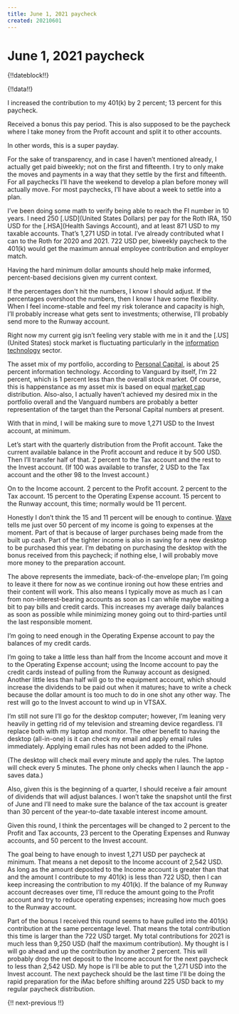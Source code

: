 ```yaml
---
title: June 1, 2021 paycheck
created: 20210601
---
```


# June 1, 2021 paycheck

{!!dateblock!!}

{!!data!!}

I increased the contribution to my 401(k) by 2 percent; 13 percent for this paycheck.

Received a bonus this pay period. This is also supposed to be the paycheck where I take money from the Profit account and split it to other accounts.

In other words, this is a super payday.

For the sake of transparency, and in case I haven’t mentioned already, I actually get paid biweekly; not on the first and fifteenth. I try to only make the moves and payments in a way that they settle by the first and fifteenth. For all paychecks I’ll have the weekend to develop a plan before money will actually move. For most paychecks, I’ll have about a week to settle into a plan.

I’ve been doing some math to verify being able to reach the FI number in 10 years. I need 250 [.USD](United States Dollars) per pay for the Roth IRA, 150 USD for the [.HSA](Health Savings Account), and at least 871 USD to my taxable accounts. That’s 1,271 USD in total. I’ve already contributed what I can to the Roth for 2020 and 2021. 722 USD per, biweekly paycheck to the 401(k) would get the maximum annual employee contribution and employer match.

Having the hard minimum dollar amounts should help make informed, percent-based decisions given my current context.

If the percentages don't hit the numbers, I know I should adjust. If the percentages overshoot the numbers, then I know I have some flexibility. When I feel income-stable and feel my risk tolerance and capacity is high, I’ll probably increase what gets sent to investments; otherwise, I’ll probably send more to the Runway account.

Right now my current gig isn’t feeling very stable with me in it and the [.US](United States) stock market is fluctuating particularly in the [information technology](https://finance.yahoo.com/news/investors-eye-inflation-seasonally-weaker-101005191.html?j=987392&sfmc_sub=466063440&l=83_HTML&u=24848245&mid=7295435&jb=5527&utm_source=sfmc&utm_term=fleeing&utm_content=482468&utm_id=263dbc5d-d4c4-40d3-8d3c-4f4683ab546b&sfmc_activityid=31da9b20-5814-4030-906f-b042b02817a7&utm_medium=email&utm_campaign=MM_5.21.21) sector.

The asset mix of my portfolio, according to [Personal Capital](https://www.personalcapital.com), is about 25 percent information technology. According to Vanguard by itself, I’m 22 percent, which is 1 percent less than the overall stock market. Of course, this is happenstance as my asset mix is based on equal [market cap](/experiences/finances/investment-policy/) distribution. Also-also, I actually haven’t achieved my desired mix in the portfolio overall and the Vanguard numbers are probably a better representation of the target than the Personal Capital numbers at present.

With that in mind, I will be making sure to move 1,271 USD to the Invest account, at minimum.

Let’s start with the quarterly distribution from the Profit account. Take the current available balance in the Profit account and reduce it by 500 USD. Then I’ll transfer half of that. 2 percent to the Tax account and the rest to the Invest account. (If 100 was available to transfer, 2 USD to the Tax account and the other 98 to the Invest account.)

On to the Income account. 2 percent to the Profit account. 2 percent to the Tax account. 15 percent to the Operating Expense account. 15 percent to the Runway account, this time; normally would be 11 percent.

Honestly I don’t think the 15 and 11 percent will be enough to continue. [Wave](https://www.waveapps.com) tells me just over 50 percent of my income is going to expenses at the moment. Part of that is because of larger purchases being made from the built up cash. Part of the tighter income is also in saving for a new desktop to be purchased this year. I’m debating on purchasing the desktop with the bonus received from this paycheck; if nothing else, I will probably move more money to the preparation account.

The above represents the immediate, back-of-the-envelope plan; I’m going to leave it there for now as we continue ironing out how these entries and their content will work. This also means I typically move as much as I can from non-interest-bearing accounts as soon as I can while maybe waiting a bit to pay bills and credit cards. This increases my average daily balances as soon as possible while minimizing money going out to third-parties until the last responsible moment.

I’m going to need enough in the Operating Expense account to pay the balances of my credit cards.

I’m going to take a little less than half from the Income account and move it to the Operating Expense account; using the Income account to pay the credit cards instead of pulling from the Runway account as designed. Another little less than half will go to the equipment account, which should increase the dividends to be paid out when it matures; have to write a check because the dollar amount is too much to do in one shot any other way. The rest will go to the Invest account to wind up in VTSAX.

I’m still not sure I’ll go for the desktop computer; however, I’m leaning very heavily in getting rid of my television and streaming device regardless. I’ll replace both with my laptop and monitor. The other benefit to having the desktop (all-in-one) is it can check my email and apply email rules immediately. Applying email rules has not been added to the iPhone.

(The desktop will check mail every minute and apply the rules. The laptop will check every 5 minutes. The phone only checks when I launch the app - saves data.)

Also, given this is the beginning of a quarter, I should receive a fair amount of dividends that will adjust balances. I won’t take the snapshot until the first of June and I’ll need to make sure the balance of the tax account is greater than 30 percent of the year-to-date taxable interest income amount.

Given this round, I think the percentages will be changed to 2 percent to the Profit and Tax accounts, 23 percent to the Operating Expenses and Runway accounts, and 50 percent to the Invest account.

The goal being to have enough to invest 1,271 USD per paycheck at minimum. That means a net deposit to the Income account of 2,542 USD. As long as the amount deposited to the Income account is greater than that and the amount I contribute to my 401(k) is less than 722 USD, then I can keep increasing the contribution to my 401(k). If the balance of my Runway account decreases over time, I’ll reduce the amount going to the Profit account and try to reduce operating expenses; increasing how much goes to the Runway account.

Part of the bonus I received this round seems to have pulled into the 401(k) contribution at the same percentage level. That means the total contribution this time is larger than the 722 USD target. My total contributions for 2021 is much less than 9,250 USD (half the maximum contribution). My thought is I will go ahead and up the contribution by another 2 percent. This will probably drop the net deposit to the Income account for the next paycheck to less than 2,542 USD. My hope is I'll be able to put the 1,271 USD into the Invest account. The next paycheck should be the last time I'll be doing the rapid preparation for the iMac before shifting around 225 USD back to my regular paycheck distribution.

{!! next-previous !!}
